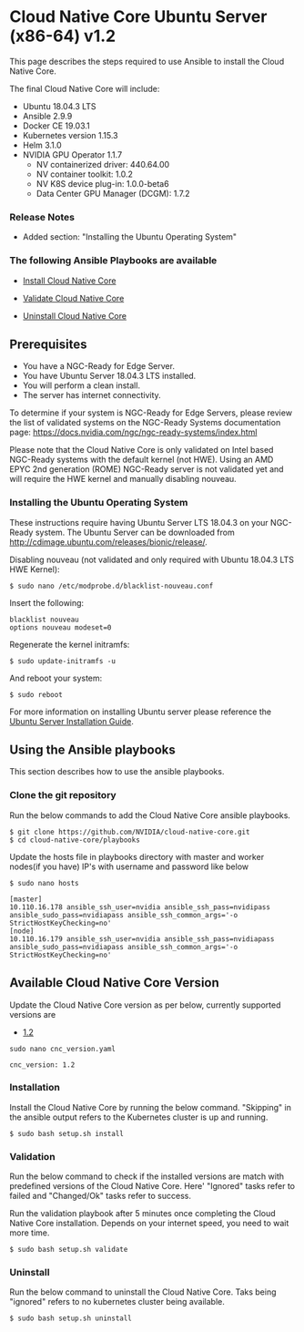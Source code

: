 <h1> Cloud Native Core Ubuntu Server (x86-64) v1.2 </h1>

This page describes the steps required to use Ansible to install the Cloud Native Core.

The final Cloud Native Core will include:

- Ubuntu 18.04.3 LTS
- Ansible 2.9.9
- Docker CE 19.03.1
- Kubernetes version 1.15.3
- Helm 3.1.0
- NVIDIA GPU Operator 1.1.7
  - NV containerized driver: 440.64.00
  - NV container toolkit: 1.0.2
  - NV K8S device plug-in: 1.0.0-beta6
  - Data Center GPU Manager (DCGM): 1.7.2
  
### Release Notes

- Added section: "Installing the Ubuntu Operating System"

### The following Ansible Playbooks are available

- [Install Cloud Native Core](https://github.com/NVIDIA/cloud-native-core/blob/master/playbooks/cnc-installation.yaml)

- [Validate Cloud Native Core ](https://github.com/NVIDIA/cloud-native-core/blob/master/playbooks/cnc-validation.yaml)

- [Uninstall Cloud Native Core](https://github.com/NVIDIA/cloud-native-core/blob/master/playbooks/cnc-uninstall.yaml)


## Prerequisites

- You have a NGC-Ready for Edge Server.
- You have Ubuntu Server 18.04.3 LTS installed.
- You will perform a clean install.
- The server has internet connectivity.

To determine if your system is NGC-Ready for Edge Servers, please review the list of validated systems on the NGC-Ready Systems documentation page: https://docs.nvidia.com/ngc/ngc-ready-systems/index.html

Please note that the Cloud Native Core is only validated on Intel based NGC-Ready systems with the default kernel (not HWE). Using an AMD EPYC 2nd generation (ROME) NGC-Ready server is not validated yet and will require the HWE kernel and manually disabling nouveau.

### Installing the Ubuntu Operating System
These instructions require having Ubuntu Server LTS 18.04.3 on your NGC-Ready system. The Ubuntu Server can be downloaded from http://cdimage.ubuntu.com/releases/bionic/release/.

Disabling nouveau (not validated and only required with Ubuntu 18.04.3 LTS HWE Kernel): 

```
$ sudo nano /etc/modprobe.d/blacklist-nouveau.conf
```

Insert the following:

```
blacklist nouveau
options nouveau modeset=0
```

Regenerate the kernel initramfs:

```
$ sudo update-initramfs -u
```

And reboot your system:

```
$ sudo reboot
```

For more information on installing Ubuntu server please reference the [Ubuntu Server Installation Guide](https://ubuntu.com/tutorials/tutorial-install-ubuntu-server#1-overview).
 
## Using the Ansible playbooks 
This section describes how to use the ansible playbooks.

### Clone the git repository

Run the below commands to add the Cloud Native Core ansible playbooks.

```
$ git clone https://github.com/NVIDIA/cloud-native-core.git
$ cd cloud-native-core/playbooks
```
Update the hosts file in playbooks directory with master and worker nodes(if you have) IP's with username and password like below

```
$ sudo nano hosts

[master]
10.110.16.178 ansible_ssh_user=nvidia ansible_ssh_pass=nvidipass ansible_sudo_pass=nvidiapass ansible_ssh_common_args='-o StrictHostKeyChecking=no'
[node]
10.110.16.179 ansible_ssh_user=nvidia ansible_ssh_pass=nvidiapass ansible_sudo_pass=nvidiapass ansible_ssh_common_args='-o StrictHostKeyChecking=no'
```

## Available Cloud Native Core Version

Update the Cloud Native Core version as per below, currently supported versions are

- [1.2](https://github.com/NVIDIA/cloud-native-core/blob/master/playbooks/Ubuntu_Server_v1.2.md)

```
sudo nano cnc_version.yaml

cnc_version: 1.2

```

### Installation

Install the Cloud Native Core by running the below command. "Skipping" in the ansible output refers to the Kubernetes cluster is up and running.

```
$ sudo bash setup.sh install
```

### Validation

Run the below command to check if the installed versions are match with predefined versions of the Cloud Native Core. Here' "Ignored" tasks refer to failed and "Changed/Ok" tasks refer to success.

Run the validation playbook after 5 minutes once completing the Cloud Native Core installation. Depends on your internet speed, you need to wait more time. 

```
$ sudo bash setup.sh validate
```

### Uninstall

Run the below command to uninstall the Cloud Native Core. Taks being "ignored" refers to no kubernetes cluster being available.

```
$ sudo bash setup.sh uninstall
```
